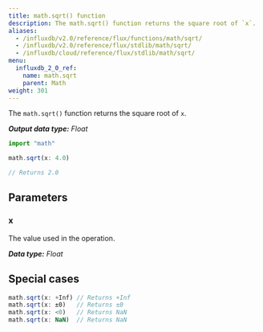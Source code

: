 ```yaml
---
title: math.sqrt() function
description: The math.sqrt() function returns the square root of `x`.
aliases:
  - /influxdb/v2.0/reference/flux/functions/math/sqrt/
  - /influxdb/v2.0/reference/flux/stdlib/math/sqrt/
  - /influxdb/cloud/reference/flux/stdlib/math/sqrt/
menu:
  influxdb_2_0_ref:
    name: math.sqrt
    parent: Math
weight: 301
---
```


The `math.sqrt()` function returns the square root of `x`.

_**Output data type:** Float_

```js
import "math"

math.sqrt(x: 4.0)

// Returns 2.0
```

## Parameters

### x
The value used in the operation.

_**Data type:** Float_

## Special cases
```js
math.sqrt(x: +Inf) // Returns +Inf
math.sqrt(x: ±0)   // Returns ±0
math.sqrt(x: <0)   // Returns NaN
math.sqrt(x: NaN)  // Returns NaN
```
